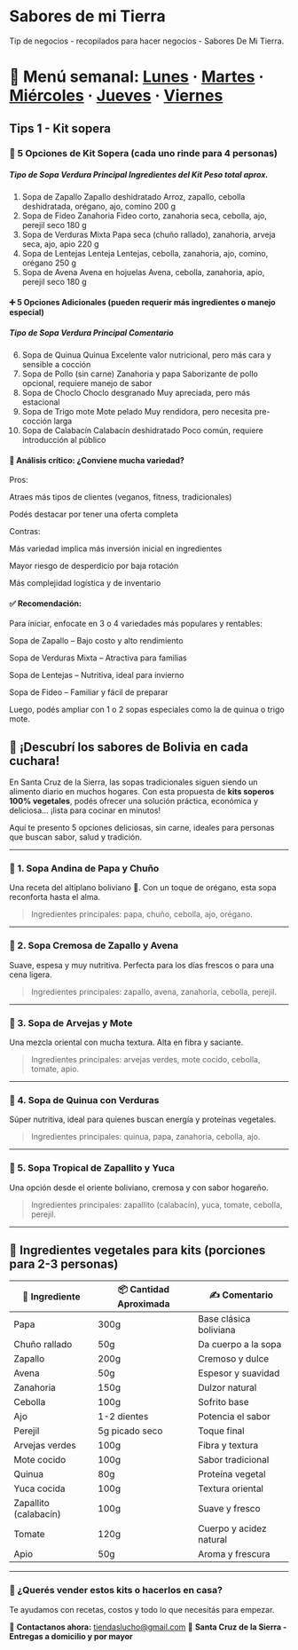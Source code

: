 # Sabores de mi Tierra
Tip de negocios - recopilados para hacer negocios - Sabores De Mi Tierra.


# 📅 Menú semanal: [Lunes](./recetas/Receta-01Lunes.md) · [Martes](./recetas/Receta-02Martes.md) · [Miércoles](./recetas/Receta-03Miercoles.md) · [Jueves](./recetas/Receta-04Jueves.md) · [Viernes](./recetas/Receta-05Viernes.md)


## Tips 1 - Kit sopera

### 🍲 5 Opciones de Kit Sopera (cada uno rinde para 4 personas)
##### Tipo de Sopa	Verdura Principal	Ingredientes del Kit	Peso total aprox.
1. Sopa de Zapallo	Zapallo deshidratado	Arroz, zapallo, cebolla deshidratada, orégano, ajo, comino	200 g
2. Sopa de Fideo	Zanahoria	Fideo corto, zanahoria seca, cebolla, ajo, perejil seco	180 g
3. Sopa de Verduras	Mixta	Papa seca (chuño rallado), zanahoria, arveja seca, ajo, apio	220 g
4. Sopa de Lentejas	Lenteja	Lentejas, cebolla, zanahoria, ajo, comino, orégano	250 g
5. Sopa de Avena	Avena en hojuelas	Avena, cebolla, zanahoria, apio, perejil seco	180 g

#### ➕ 5 Opciones Adicionales (pueden requerir más ingredientes o manejo especial)
##### Tipo de Sopa	Verdura Principal	Comentario
6. Sopa de Quinua	Quinua	Excelente valor nutricional, pero más cara y sensible a cocción
7. Sopa de Pollo (sin carne)	Zanahoria y papa	Saborizante de pollo opcional, requiere manejo de sabor
8. Sopa de Choclo	Choclo desgranado	Muy apreciada, pero más estacional
9. Sopa de Trigo mote	Mote pelado	Muy rendidora, pero necesita pre-cocción larga
10. Sopa de Calabacín	Calabacín deshidratado	Poco común, requiere introducción al público

#### 🧠 Análisis crítico: ¿Conviene mucha variedad?
Pros:

Atraes más tipos de clientes (veganos, fitness, tradicionales)

Podés destacar por tener una oferta completa

Contras:

Más variedad implica más inversión inicial en ingredientes

Mayor riesgo de desperdicio por baja rotación

Más complejidad logística y de inventario

#### ✅ Recomendación:
Para iniciar, enfocate en 3 o 4 variedades más populares y rentables:

Sopa de Zapallo – Bajo costo y alto rendimiento

Sopa de Verduras Mixta – Atractiva para familias

Sopa de Lentejas – Nutritiva, ideal para invierno

Sopa de Fideo – Familiar y fácil de preparar

Luego, podés ampliar con 1 o 2 sopas especiales como la de quinua o trigo mote.




## 🥣 ¡Descubrí los sabores de Bolivia en cada cuchara!

En Santa Cruz de la Sierra, las sopas tradicionales siguen siendo un alimento diario en muchos hogares. Con esta propuesta de **kits soperos 100% vegetales**, podés ofrecer una solución práctica, económica y deliciosa… ¡lista para cocinar en minutos!

Aquí te presento 5 opciones deliciosas, sin carne, ideales para personas que buscan sabor, salud y tradición.

---

### 🥔 1. **Sopa Andina de Papa y Chuño**

Una receta del altiplano boliviano 🌄. Con un toque de orégano, esta sopa reconforta hasta el alma.

> Ingredientes principales: papa, chuño, cebolla, ajo, orégano.

---

### 🎃 2. **Sopa Cremosa de Zapallo y Avena**

Suave, espesa y muy nutritiva. Perfecta para los días frescos o para una cena ligera.

> Ingredientes principales: zapallo, avena, zanahoria, cebolla, perejil.

---

### 🌽 3. **Sopa de Arvejas y Mote**

Una mezcla oriental con mucha textura. Alta en fibra y saciante.

> Ingredientes principales: arvejas verdes, mote cocido, cebolla, tomate, apio.

---

### 🍃 4. **Sopa de Quinua con Verduras**

Súper nutritiva, ideal para quienes buscan energía y proteínas vegetales.

> Ingredientes principales: quinua, papa, zanahoria, cebolla, ajo.

---

### 🥬 5. **Sopa Tropical de Zapallito y Yuca**

Una opción desde el oriente boliviano, cremosa y con sabor hogareño.

> Ingredientes principales: zapallito (calabacín), yuca, tomate, cebolla, perejil.

---

## 🧾 Ingredientes vegetales para kits (porciones para 2-3 personas)

| 🥕 **Ingrediente**    | 📦 **Cantidad Aproximada** | ✍️ **Comentario**       |
| --------------------- | -------------------------- | ----------------------- |
| Papa                  | 300g                       | Base clásica boliviana  |
| Chuño rallado         | 50g                        | Da cuerpo a la sopa     |
| Zapallo               | 200g                       | Cremoso y dulce         |
| Avena                 | 50g                        | Espesor y suavidad      |
| Zanahoria             | 150g                       | Dulzor natural          |
| Cebolla               | 100g                       | Sofrito base            |
| Ajo                   | 1-2 dientes                | Potencia el sabor       |
| Perejil               | 5g picado seco             | Toque final             |
| Arvejas verdes        | 100g                       | Fibra y textura         |
| Mote cocido           | 100g                       | Sabor tradicional       |
| Quinua                | 80g                        | Proteína vegetal        |
| Yuca cocida           | 100g                       | Textura oriental        |
| Zapallito (calabacín) | 100g                       | Suave y fresco          |
| Tomate                | 120g                       | Cuerpo y acidez natural |
| Apio                  | 50g                        | Aroma y frescura        |

---

### 📣 ¿Querés vender estos kits o hacerlos en casa?

Te ayudamos con recetas, costos y todo lo que necesitás para empezar.

📩 **Contactanos ahora:** [tiendaslucho@gmail.com](mailto:tiendaslucho@gmail.com)
📍 **Santa Cruz de la Sierra - Entregas a domicilio y por mayor**

